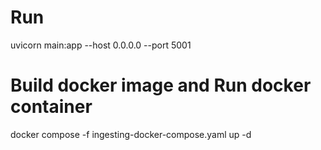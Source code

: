# Run
uvicorn main:app --host 0.0.0.0 --port 5001

# Build docker image and Run docker container
docker compose -f ingesting-docker-compose.yaml up -d 
